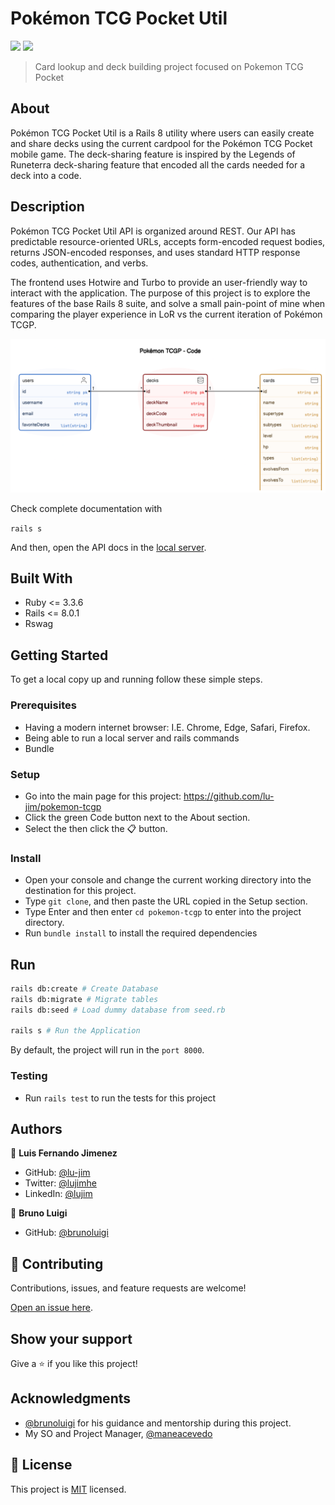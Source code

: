 # Pokémon TCG Pocket Util
![](https://img.shields.io/badge/Ruby-red) ![](https://img.shields.io/badge/Rails-critical)
> Card lookup and deck building project focused on Pokemon TCG Pocket

## About

Pokémon TCG Pocket Util is a Rails 8 utility where users can easily create and share decks using the current cardpool for the Pokémon TCG Pocket mobile game. The deck-sharing feature is inspired by the Legends of Runeterra deck-sharing feature that encoded all the cards needed for a deck into a code.


## Description

Pokémon TCG Pocket Util API is organized around REST. Our API has predictable resource-oriented URLs, accepts form-encoded request bodies, returns JSON-encoded responses, and uses standard HTTP response codes, authentication, and verbs.

The frontend uses Hotwire and Turbo to provide an user-friendly way to interact with the application. The purpose of this project is to explore the features of the base Rails 8 suite, and solve a small pain-point of mine when comparing the player experience in LoR vs the current iteration of Pokémon TCGP. 

![image info](/PokeTCGU_ERD-Dec24.png)

Check complete documentation with 

`rails s`

And then, open the API docs in the [local server](http://localhost:8000).

## Built With

- Ruby  <= 3.3.6
- Rails <= 8.0.1
- Rswag 

## Getting Started
To get a local copy up and running follow these simple steps.

### Prerequisites
- Having a modern internet browser: I.E. Chrome, Edge, Safari, Firefox.
- Being able to run a local server and rails commands
- Bundle

### Setup
- Go into the main page for this project: https://github.com/lu-jim/pokemon-tcgp
- Click the green Code button next to the About section.
- Select the then click the 📋 button.

### Install
- Open your console and change the current working directory into the destination for this project.
- Type `git clone`, and then paste the URL copied in the Setup section.
- Type Enter and then enter `cd pokemon-tcgp` to enter into the project directory.
- Run `bundle install` to install the required dependencies

## Run
```sh
rails db:create # Create Database
rails db:migrate # Migrate tables
rails db:seed # Load dummy database from seed.rb

rails s # Run the Application
```
By default, the project will run in the `port 8000`.

### Testing
- Run `rails test` to run the tests for this project

## Authors

👤 **Luis Fernando Jimenez**

- GitHub: [@lu-jim](https://github.com/lu-jim)
- Twitter: [@lujimhe](https://twitter.com/lujimhe)
- LinkedIn: [@lujim](https://www.linkedin.com/in/lujim/)

👤 **Bruno Luigi**

- GitHub: [@brunoluigi](https://github.com/brunoluigi)

## 🤝 Contributing

Contributions, issues, and feature requests are welcome!

[Open an issue here](https://github.com/lu-jim/book-tesla/issues/new).

## Show your support

Give a ⭐️ if you like this project!

## Acknowledgments

- [@brunoluigi](https://github.com/brunoluigi) for his guidance and mentorship during this project.
- My SO and Project Manager, [@maneacevedo](https://github.com/maneacevedo)
## 📝 License

This project is [MIT](./LICENSE) licensed.
